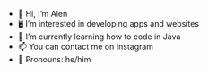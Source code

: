 - 👋 Hi, I’m Alen
- 🖥️ I’m interested in developing apps and websites
- 🌱 I’m currently learning how to code in Java
- 📫 You can contact me on Instagram
- 💜 Pronouns: he/him

<!---
alencrystal/alencrystal is a ✨ special ✨ repository because its `README.md` (this file) appears on your GitHub profile.
You can click the Preview link to take a look at your changes.
--->
